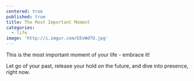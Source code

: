 ```yaml
---
centered: true
published: true
title: The Most Important Moment
categories:
  - life
image: 'http://i.imgur.com/G5vWd7U.jpg'
---
```

This
is the most important moment 
of your life -
embrace it!

Let go of your past,
release your hold on the future,
and dive into presence,
right now.

